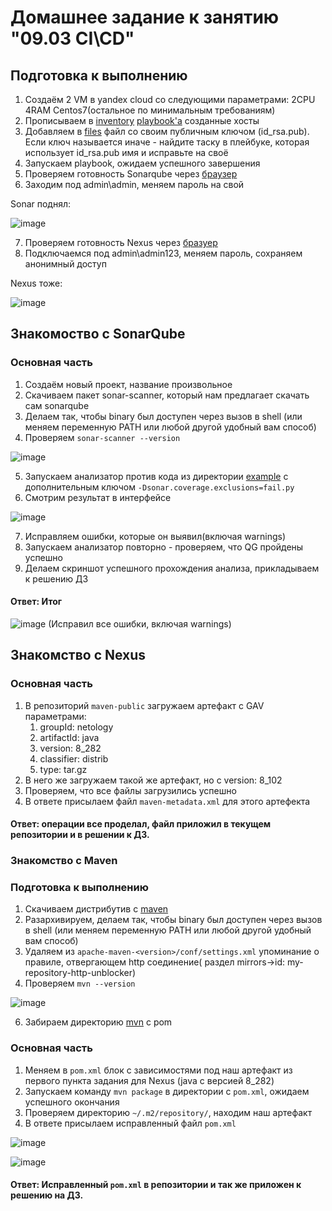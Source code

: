 # Домашнее задание к занятию "09.03 CI\CD"

## Подготовка к выполнению

1. Создаём 2 VM в yandex cloud со следующими параметрами: 2CPU 4RAM Centos7(остальное по минимальным требованиям)
2. Прописываем в [inventory](./infrastructure/inventory/cicd/hosts.yml) [playbook'a](./infrastructure/site.yml) созданные хосты
3. Добавляем в [files](./infrastructure/files/) файл со своим публичным ключом (id_rsa.pub). Если ключ называется иначе - найдите таску в плейбуке, которая использует id_rsa.pub имя и исправьте на своё
4. Запускаем playbook, ожидаем успешного завершения
5. Проверяем готовность Sonarqube через [браузер](http://localhost:9000)
6. Заходим под admin\admin, меняем пароль на свой

Sonar поднял:

![image](https://user-images.githubusercontent.com/92969676/171105939-bb653302-550e-4599-af98-f9d1bc04eb3d.png)

7.  Проверяем готовность Nexus через [бразуер](http://localhost:8081)
8. Подключаемся под admin\admin123, меняем пароль, сохраняем анонимный доступ

Nexus тоже:

![image](https://user-images.githubusercontent.com/92969676/171106112-c69c4346-bd6f-4e15-8ccb-84024f9d6472.png)


## Знакомоство с SonarQube

### Основная часть

1. Создаём новый проект, название произвольное
2. Скачиваем пакет sonar-scanner, который нам предлагает скачать сам sonarqube
3. Делаем так, чтобы binary был доступен через вызов в shell (или меняем переменную PATH или любой другой удобный вам способ)
4. Проверяем `sonar-scanner --version`

![image](https://user-images.githubusercontent.com/92969676/171124791-1c7e9255-2cc1-4036-9f30-27383d639d15.png)

5. Запускаем анализатор против кода из директории [example](./example) с дополнительным ключом `-Dsonar.coverage.exclusions=fail.py`
6. Смотрим результат в интерфейсе

![image](https://user-images.githubusercontent.com/92969676/171125879-29f807e9-b7e2-4b1b-842b-41e95c0d48f2.png)

7. Исправляем ошибки, которые он выявил(включая warnings)
8. Запускаем анализатор повторно - проверяем, что QG пройдены успешно
9. Делаем скриншот успешного прохождения анализа, прикладываем к решению ДЗ

#### Ответ: Итог

![image](https://user-images.githubusercontent.com/92969676/171129618-2f0b16ec-2f09-407d-81e4-b8f1332a84c4.png)
 (Исправил все ошибки, включая warnings)

## Знакомство с Nexus

### Основная часть

1. В репозиторий `maven-public` загружаем артефакт с GAV параметрами:
   1. groupId: netology
   2. artifactId: java
   3. version: 8_282
   4. classifier: distrib
   5. type: tar.gz
2. В него же загружаем такой же артефакт, но с version: 8_102
3. Проверяем, что все файлы загрузились успешно
4. В ответе присылаем файл `maven-metadata.xml` для этого артефекта

#### Ответ: операции все проделал, файл приложил в текущем репозитории и в решении к ДЗ.

### Знакомство с Maven

### Подготовка к выполнению

1. Скачиваем дистрибутив с [maven](https://maven.apache.org/download.cgi)
2. Разархивируем, делаем так, чтобы binary был доступен через вызов в shell (или меняем переменную PATH или любой другой удобный вам способ)
3. Удаляем из `apache-maven-<version>/conf/settings.xml` упоминание о правиле, отвергающем http соединение( раздел mirrors->id: my-repository-http-unblocker)
4. Проверяем `mvn --version`

![image](https://user-images.githubusercontent.com/92969676/171137648-41668c6e-bf3a-4d1a-9d75-548d4783d471.png)

6. Забираем директорию [mvn](./mvn) с pom

### Основная часть

1. Меняем в `pom.xml` блок с зависимостями под наш артефакт из первого пункта задания для Nexus (java с версией 8_282)
2. Запускаем команду `mvn package` в директории с `pom.xml`, ожидаем успешного окончания
3. Проверяем директорию `~/.m2/repository/`, находим наш артефакт
4. В ответе присылаем исправленный файл `pom.xml`

![image](https://user-images.githubusercontent.com/92969676/171149766-b25eb536-567f-4e49-9f67-8234c99524d7.png)


![image](https://user-images.githubusercontent.com/92969676/171148940-6f606cdb-9728-49d4-b9be-21b4303760dc.png)

#### Ответ: Исправленный `pom.xml` в репозитории и так же приложен к решению на ДЗ.

